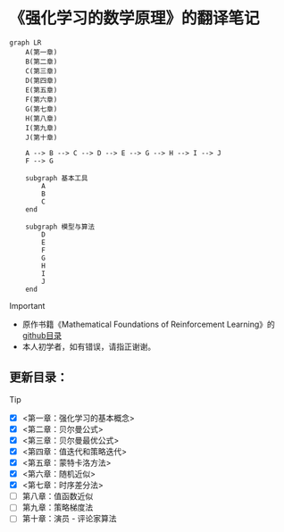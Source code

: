 # 《强化学习的数学原理》的翻译笔记

```mermaid
graph LR
    A(第一章)
    B(第二章)
    C(第三章)
    D(第四章)
    E(第五章)
    F(第六章)
    G(第七章)
    H(第八章)
    I(第九章)
    J(第十章)

    A --> B --> C --> D --> E --> G --> H --> I --> J
    F --> G

    subgraph 基本工具
        A
        B
        C
    end

    subgraph 模型与算法
        D
        E
        F
        G
        H
        I
        J
    end

```


> [!IMPORTANT]
> - 原作书籍《Mathematical Foundations of Reinforcement Learning》的 [github目录](https://github.com/MathFoundationRL/Book-Mathmatical-Foundation-of-Reinforcement-Learning)
> - 本人初学者，如有错误，请指正谢谢。

## 更新目录：

> [!TIP]
> - [x]   <第一章：强化学习的基本概念>
> - [x]   <第二章：贝尔曼公式>
> - [x]   <第三章：贝尔曼最优公式>
> - [x]   <第四章：值迭代和策略迭代>
> - [x]   <第五章：蒙特卡洛方法>
> - [x]   <第六章：随机近似>
> - [x]   <第七章：时序差分法>
> - [ ]   第八章：值函数近似
> - [ ]   第九章：策略梯度法
> - [ ]   第十章：演员 - 评论家算法

